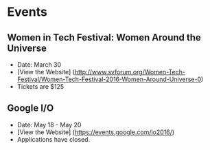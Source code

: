 # Events

## Women in Tech Festival: Women Around the Universe
- Date: March 30
- [View the Website] (http://www.svforum.org/Women-Tech-Festival/Women-Tech-Festival-2016-Women-Around-Universe-0)
- Tickets are $125 


## Google I/O
- Date: May 18 - May 20
- [View the Website] (https://events.google.com/io2016/)
- Applications have closed.

